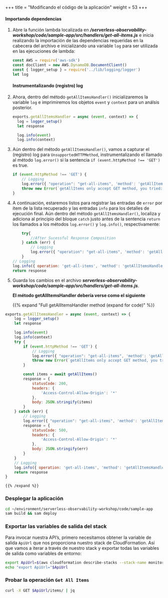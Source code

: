 +++
title = "Modificando el código de la aplicación"
weight = 53
+++

#### Importando dependencias

1. Abre la función lambda localizada en  ***/serverless-observability-workshop/code/sample-app/src/handlers/get-all-items.js*** e inicia realizando la importación de las dependencias requeridas en la cabecera del archivo e inicializando una variable `log` para ser utilizada en las ejecuciones de lambda:

    ```javascript
    const AWS = require('aws-sdk')
    const docClient = new AWS.DynamoDB.DocumentClient()
    const { logger_setup } = require('../lib/logging/logger')
    let log
    ```

    #### Instrumentalizando (registro) log 

1. Ahora, dentro del método `getAllItemsHandler()` inicializaremos la variable `log` e imprimiremos los objetos `event` y `context` para un análsis posterior.

    ```javascript
    exports.getAllItemsHandler = async (event, context) => {
      log = logger_setup()
      let response

      log.info(event)
      log.info(context)
    ```

1. Aún dentro del método `getAllItemsHandler()`, vamos a capturar el (registro) log para `UnsupportedHTTPMethod`, instrumentalizando el llamado al método `log.error()` si la sentencia `if (event.httpMethod !== 'GET')` es true.

    ```javascript
    if (event.httpMethod !== 'GET') {
        // Logging
        log.error({ "operation": "get-all-items", 'method': 'getAllItemsHandler', "details": `getAllItems only accept GET method, you tried: ${event.httpMethod}` })
        throw new Error(`getAllItems only accept GET method, you tried: ${event.httpMethod}`)
    }
    ```

1. A continuación, estaremos listos para registrar las entradas de `error` por ítem de la lista recuperado y las entradas `info` para los detalles de ejecución final. Aún dentro del método `getAllItemsHandler()`, localiza y adiciona al principio del bloque `catch` justo antes de la sentencia `return` los llamados a los métodos `log.error()` y `log.info()`, respectivamente:

    ```javascript
        try{
            //After Sucessful Response Composition
        } catch (err) {
            // Logging
            log.error({ "operation": "get-all-items", 'method': 'getAllItemsHandler', "details": err })
        }
    // Logging
    log.info({ operation: 'get-all-items', 'method': 'getAllItemsHandler', eventPath: event.path, statusCode: response.statusCode, body: JSON.parse(response.body) })
    return response
    ```

1. Guarda los cambios en el archivo  ***serverless-observability-workshop/code/sample-app/src/handlers/get-all-items.js***.

    **El método getAllItemsHandler debería verse como el siguiente**

    {{% expand "Full getAllItemsHandler method (expand for code)" %}}
  ```javascript
  exports.getAllItemsHandler = async (event, context) => {
      log = logger_setup()
      let response

      log.info(event)
      log.info(context)
      try {
          if (event.httpMethod !== 'GET') {
              // Logging
              log.error({ "operation": "get-all-items", 'method': 'getAllItemsHandler', "details": `getAllItems only accept GET method, you tried: ${event.httpMethod}` })
              throw new Error(`getAllItems only accept GET method, you tried: ${event.httpMethod}`)
          }

          const items = await getAllItems()
          response = {
              statusCode: 200,
              headers: {
                  'Access-Control-Allow-Origin': '*'
              },
              body: JSON.stringify(items)
          }
      } catch (err) {
          // Logging
          log.error({ "operation": "get-all-items", 'method': 'getAllItemsHandler', "details": err })
          response = {
              statusCode: 500,
              headers: {
                  'Access-Control-Allow-Origin': '*'
              },
              body: JSON.stringify(err)
          }
      }
      // Logging
      log.info({ operation: 'get-all-items', 'method': 'getAllItemsHandler', eventPath: event.path, statusCode: response.statusCode, body: JSON.parse(response.body) })
      return response
  }
  ```
    {{% /expand %}}

### Desplegar la aplicación

```sh
cd ~/environment/serverless-observability-workshop/code/sample-app
sam build && sam deploy
```

### Exportar las variables de salida del stack

Para invocar nuestra API’s, primero necesitamos obtener la variable de salida  `ApiUrl` que nos proporciona nuestro stack de CloudFormation. Así que vamos a iterar a través de nuestro stack y exportar todas las variables de salida como variables de entorno:

```sh
export ApiUrl=$(aws cloudformation describe-stacks --stack-name monitoring-app --output json | jq '.Stacks[].Outputs[] | select(.OutputKey=="ApiUrl") | .OutputValue' | sed -e 's/^"//'  -e 's/"$//')
echo "export ApiUrl="$ApiUrl
```

### Probar la operación `Get All Items`

```sh
curl -X GET $ApiUrl/items/ | jq
```
